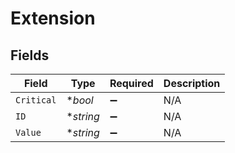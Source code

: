 # Extension


## Fields

| Field              | Type               | Required           | Description        |
| ------------------ | ------------------ | ------------------ | ------------------ |
| `Critical`         | **bool*            | :heavy_minus_sign: | N/A                |
| `ID`               | **string*          | :heavy_minus_sign: | N/A                |
| `Value`            | **string*          | :heavy_minus_sign: | N/A                |